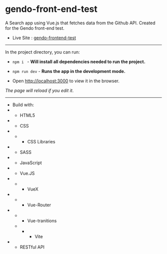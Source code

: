 # gendo-front-end-test
A Search app using Vue.js that fetches data from the Github API. Created for the Gendo front-end test. 

- Live Site : <a href="https://pedro-github-profiles.netlify.app" target="_blank" alt="">gendo-frontend-test</a>
***

In the project directory, you can run:

-  ```npm i ```  - **Will install all dependencies needed to run the project.**

-  ```npm run dev``` - **Runs the app in the development mode.**
-  Open <a href="http://localhost:3000" target="_blank" alt="">http://localhost:3000</a> to view it in the browser.

_The page will reload if you edit it_.
***


- Build with:
- - HTML5
- - CSS
- - - CSS Libraries
- - SASS
- - JavaScript
- - Vue.JS
- - - VueX
- - - Vue-Router
- - - Vue-tranitions
  - - - Vite
- - RESTful API
